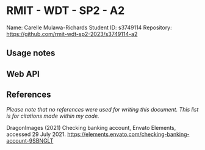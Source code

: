 # RMIT - WDT - SP2 - A2
Name: Carelle Mulawa-Richards
Student ID: s3749114
Repository: https://github.com/rmit-wdt-sp2-2023/s3749114-a2

## Usage notes

## Web API

## References

_Please note that no references were used for writing this document. This list is for citations made within my code._

DragonImages (2021) Checking banking account, Envato Elements, accessed 29 July 2021. https://elements.envato.com/checking-banking-account-9SBNGLT